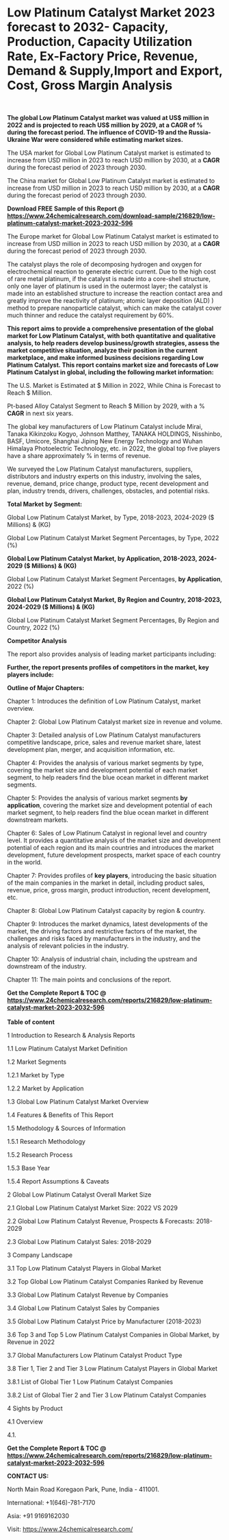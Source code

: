 <h1>Low Platinum Catalyst Market 2023 forecast to 2032- Capacity, Production, Capacity Utilization Rate, Ex-Factory Price, Revenue, Demand & Supply,Import and Export, Cost, Gross Margin Analysis</h1><br/><p><strong>The global Low Platinum Catalyst market was valued at US$ million in 2022 and is projected to reach US$ million by 2029, at a <strong>CAGR</strong> of % during the forecast period. The influence of COVID-19 and the Russia-Ukraine War were considered while estimating market sizes.</strong></p><p>The USA market for Global Low Platinum Catalyst market is estimated to increase from USD million in 2023 to reach USD million by 2030, at a <strong>CAGR</strong> during the forecast period of 2023 through 2030.</p><p>The China market for Global Low Platinum Catalyst market is estimated to increase from USD million in 2023 to reach USD million by 2030, at a <strong>CAGR</strong> during the forecast period of 2023 through 2030.</p><div><b>Download FREE Sample of this Report @ <a href="https://www.24chemicalresearch.com/download-sample/216829/low-platinum-catalyst-market-2023-2032-596">https://www.24chemicalresearch.com/download-sample/216829/low-platinum-catalyst-market-2023-2032-596</a></b></div><p>The Europe market for Global Low Platinum Catalyst market is estimated to increase from USD million in 2023 to reach USD million by 2030, at a <strong>CAGR</strong> during the forecast period of 2023 through 2030.</p><p>The catalyst plays the role of decomposing hydrogen and oxygen for electrochemical reaction to generate electric current. Due to the high cost of rare metal platinum, if the catalyst is made into a core-shell structure, only one layer of platinum is used in the outermost layer; the catalyst is made into an established structure to increase the reaction contact area and greatly improve the reactivity of platinum; atomic layer deposition (ALD) ) method to prepare nanoparticle catalyst, which can make the catalyst cover much thinner and reduce the catalyst requirement by 60%.</p><p><strong>This report aims to provide a comprehensive presentation of the global market for Low Platinum Catalyst, with both quantitative and qualitative analysis, to help readers develop business/growth strategies, assess the market competitive situation, analyze their position in the current marketplace, and make informed business decisions regarding Low Platinum Catalyst. This report contains market size and forecasts of Low Platinum Catalyst in global, including the following market information:</strong></p><p>The U.S. Market is Estimated at $ Million in 2022, While China is Forecast to Reach $ Million.</p><p>Pt-based Alloy Catalyst Segment to Reach $ Million by 2029, with a % <strong>CAGR</strong> in next six years.</p><p>The global key manufacturers of Low Platinum Catalyst include Mirai, Tanaka Kikinzoku Kogyo, Johnson Matthey, TANAKA HOLDINGS, Nisshinbo, BASF, Umicore, Shanghai Jiping New Energy Technology and Wuhan Himalaya Photoelectric Technology, etc. in 2022, the global top five players have a share approximately % in terms of revenue.</p><p>We surveyed the Low Platinum Catalyst manufacturers, suppliers, distributors and industry experts on this industry, involving the sales, revenue, demand, price change, product type, recent development and plan, industry trends, drivers, challenges, obstacles, and potential risks.</p><p><strong>Total Market by Segment:</strong></p><p>Global Low Platinum Catalyst Market, by Type, 2018-2023, 2024-2029 ($ Millions) & (KG)</p><p>Global Low Platinum Catalyst Market Segment Percentages, by Type, 2022 (%)</p><p><strong>Global Low Platinum Catalyst Market, <strong>by Application</strong>, 2018-2023, 2024-2029 ($ Millions) & (KG)</strong></p><p>Global Low Platinum Catalyst Market Segment Percentages, <strong>by Application</strong>, 2022 (%)</p><p><strong>Global Low Platinum Catalyst Market, By Region and Country, 2018-2023, 2024-2029 ($ Millions) & (KG)</strong></p><p>Global Low Platinum Catalyst Market Segment Percentages, By Region and Country, 2022 (%)</p><p><strong>Competitor Analysis</strong></p><p>The report also provides analysis of leading market participants including:</p><p><strong>Further, the report presents profiles of competitors in the market, <strong>key players</strong> include:</strong></p><p><strong>Outline of Major Chapters:</strong></p><p>Chapter 1: Introduces the definition of Low Platinum Catalyst, market overview.</p><p>Chapter 2: Global Low Platinum Catalyst market size in revenue and volume.</p><p>Chapter 3: Detailed analysis of Low Platinum Catalyst manufacturers competitive landscape, price, sales and revenue market share, latest development plan, merger, and acquisition information, etc.</p><p>Chapter 4: Provides the analysis of various market segments by type, covering the market size and development potential of each market segment, to help readers find the blue ocean market in different market segments.</p><p>Chapter 5: Provides the analysis of various market segments <strong>by application</strong>, covering the market size and development potential of each market segment, to help readers find the blue ocean market in different downstream markets.</p><p>Chapter 6: Sales of Low Platinum Catalyst in regional level and country level. It provides a quantitative analysis of the market size and development potential of each region and its main countries and introduces the market development, future development prospects, market space of each country in the world.</p><p>Chapter 7: Provides profiles of <strong>key players</strong>, introducing the basic situation of the main companies in the market in detail, including product sales, revenue, price, gross margin, product introduction, recent development, etc.</p><p>Chapter 8: Global Low Platinum Catalyst capacity by region & country.</p><p>Chapter 9: Introduces the market dynamics, latest developments of the market, the driving factors and restrictive factors of the market, the challenges and risks faced by manufacturers in the industry, and the analysis of relevant policies in the industry.</p><p>Chapter 10: Analysis of industrial chain, including the upstream and downstream of the industry.</p><p>Chapter 11: The main points and conclusions of the report.</p><div><b>Get the Complete Report & TOC @ <a href="https://www.24chemicalresearch.com/reports/216829/low-platinum-catalyst-market-2023-2032-596">https://www.24chemicalresearch.com/reports/216829/low-platinum-catalyst-market-2023-2032-596</a></b></div><br><b>Table of content</b><p>1 Introduction to Research & Analysis Reports<br />
 
  1.1 Low Platinum Catalyst Market Definition<br />
 
  1.2 Market Segments<br />
 
  1.2.1 Market by Type<br />
 
  1.2.2 Market by Application<br />
 
  1.3 Global Low Platinum Catalyst Market Overview<br />
 
  1.4 Features & Benefits of This Report<br />
 
  1.5 Methodology & Sources of Information<br />
 
  1.5.1 Research Methodology<br />
 
  1.5.2 Research Process<br />
 
  1.5.3 Base Year<br />
 
  1.5.4 Report Assumptions & Caveats<br />
 
 2 Global Low Platinum Catalyst Overall Market Size<br />
 
  2.1 Global Low Platinum Catalyst Market Size: 2022 VS 2029<br />
 
  2.2 Global Low Platinum Catalyst Revenue, Prospects & Forecasts: 2018-2029<br />
 
  2.3 Global Low Platinum Catalyst Sales: 2018-2029<br />
 
 3 Company Landscape<br />
 
  3.1 Top Low Platinum Catalyst Players in Global Market<br />
 
  3.2 Top Global Low Platinum Catalyst Companies Ranked by Revenue<br />
 
  3.3 Global Low Platinum Catalyst Revenue by Companies<br />
 
  3.4 Global Low Platinum Catalyst Sales by Companies<br />
 
  3.5 Global Low Platinum Catalyst Price by Manufacturer (2018-2023)<br />
 
  3.6 Top 3 and Top 5 Low Platinum Catalyst Companies in Global Market, by Revenue in 2022<br />
 
  3.7 Global Manufacturers Low Platinum Catalyst Product Type<br />
 
  3.8 Tier 1, Tier 2 and Tier 3 Low Platinum Catalyst Players in Global Market<br />
 
  3.8.1 List of Global Tier 1 Low Platinum Catalyst Companies<br />
 
  3.8.2 List of Global Tier 2 and Tier 3 Low Platinum Catalyst Companies<br />
 
 4 Sights by Product<br />
 
  4.1 Overview<br />
 
  4.1.<br><div><b>Get the Complete Report & TOC @ <a href="https://www.24chemicalresearch.com/reports/216829/low-platinum-catalyst-market-2023-2032-596">https://www.24chemicalresearch.com/reports/216829/low-platinum-catalyst-market-2023-2032-596</a></b></div></p>
 
 <b>CONTACT US:</b><br>
 
 North Main Road Koregaon Park, Pune, India - 411001.<br/>
 
 International: +1(646)-781-7170<br/>
 
 Asia: +91 9169162030<br/>
 
 Visit: <a href="https://www.24chemicalresearch.com/">https://www.24chemicalresearch.com/</a>
 
 <br>